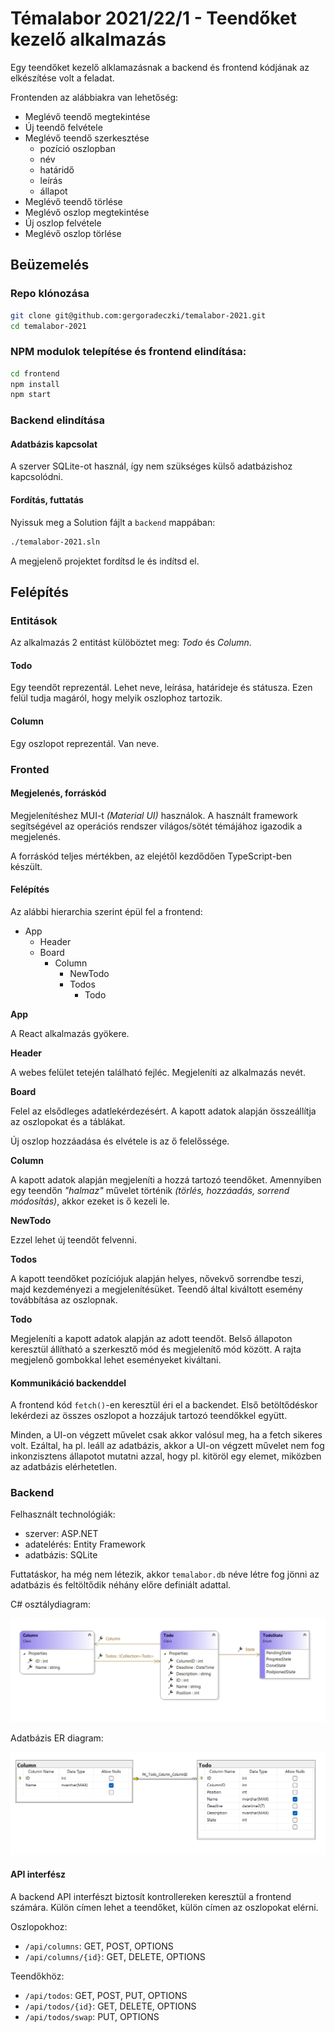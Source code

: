 # Témalabor 2021/22/1 - Teendőket kezelő alkalmazás

Egy teendőket kezelő alklamazásnak a backend és frontend kódjának az elkészítése volt a feladat.

Frontenden az alábbiakra van lehetőség:

- Meglévő teendő megtekintése
- Új teendő felvétele
- Meglévő teendő szerkesztése
  - pozíció oszlopban
  - név
  - határidő
  - leírás
  - állapot
- Meglévő teendő törlése
- Meglévő oszlop megtekintése
- Új oszlop felvétele
- Meglévő oszlop törlése

## Beüzemelés

### Repo klónozása

```bash
git clone git@github.com:gergoradeczki/temalabor-2021.git
cd temalabor-2021
```

### NPM modulok telepítése és frontend elindítása:

```bash
cd frontend
npm install
npm start
```
### Backend elindítása

#### Adatbázis kapcsolat

A szerver SQLite-ot használ, így nem szükséges külső adatbázishoz kapcsolódni.

#### Fordítás, futtatás

Nyissuk meg a Solution fájlt a `backend` mappában:

```bash
./temalabor-2021.sln
```

A megjelenő projektet fordítsd le és indítsd el.

## Felépítés

### Entitások

Az alkalmazás 2 entitást külöböztet meg: *Todo* és *Column*.

#### Todo

Egy teendőt reprezentál. Lehet neve, leírása, határideje és státusza. Ezen felül tudja magáról, hogy melyik oszlophoz tartozik.

#### Column

Egy oszlopot reprezentál. Van neve.

### Fronted

#### Megjelenés, forráskód

Megjelenítéshez MUI-t *(Material UI)* használok. A használt framework segítségével az operációs rendszer világos/sötét témájához igazodik a megjelenés.

A forráskód teljes mértékben, az elejétől kezdődően TypeScript-ben készült.

#### Felépítés

Az alábbi hierarchia szerint épül fel a frontend:

- App
  - Header
  - Board
    - Column
      - NewTodo
      - Todos
        - Todo

**App**

A React alkalmazás gyökere.

**Header**

A webes felület tetején található fejléc. Megjeleníti az alkalmazás nevét.

**Board**

Felel az elsődleges adatlekérdezésért. A kapott adatok alapján összeállítja az oszlopokat és a táblákat.

Új oszlop hozzáadása és elvétele is az ő felelőssége.

**Column**

A kapott adatok alapján megjeleníti a hozzá tartozó teendőket. Amennyiben egy teendőn *"halmaz"* művelet történik *(törlés, hozzáadás, sorrend módosítás)*, akkor ezeket is ő kezeli le.

**NewTodo**

Ezzel lehet új teendőt felvenni.

**Todos**

A kapott teendőket pozíciójuk alapján helyes, nővekvő sorrendbe teszi, majd kezdeményezi a megjelenítésüket. Teendő által kiváltott esemény továbbítása az oszlopnak.

**Todo**

Megjeleníti a kapott adatok alapján az adott teendőt. Belső állapoton keresztül állítható a szerkesztő mód és megjelenítő mód között. A rajta megjelenő gombokkal lehet eseményeket kiváltani.

#### Kommunikáció backenddel

A frontend kód `fetch()`-en keresztül éri el a backendet. Első betöltődéskor lekérdezi az összes oszlopot a hozzájuk tartozó teendőkkel együtt.

Minden, a UI-on végzett művelet csak akkor valósul meg, ha a fetch sikeres volt. Ezáltal, ha pl. leáll az adatbázis, akkor a UI-on végzett művelet nem fog inkonzisztens állapotot mutatni azzal, hogy pl. kitöröl egy elemet, miközben az adatbázis elérhetetlen.

### Backend

Felhasznált technológiák:

- szerver: ASP.NET
- adatelérés: Entity Framework
- adatbázis: SQLite

Futtatáskor, ha még nem létezik, akkor `temalabor.db` néve létre fog jönni az adatbázis és feltöltődik néhány előre definiált adattal. 

C# osztálydiagram:

![Osztály diagram](/figures/class-diagram.png)

Adatbázis ER diagram:

![ER diagram](/figures/er-diagram.png)

#### API interfész

A backend API interfészt biztosít kontrollereken keresztül a frontend számára. Külön címen lehet a teendőket, külön címen az oszlopokat elérni.

Oszlopokhoz:

- `/api/columns`: GET, POST, OPTIONS
- `/api/columns/{id}`: GET, DELETE, OPTIONS

Teendőkhöz:

- `/api/todos`: GET, POST, PUT, OPTIONS
- `/api/todos/{id}`: GET, DELETE, OPTIONS
- `/api/todos/swap`: PUT, OPTIONS